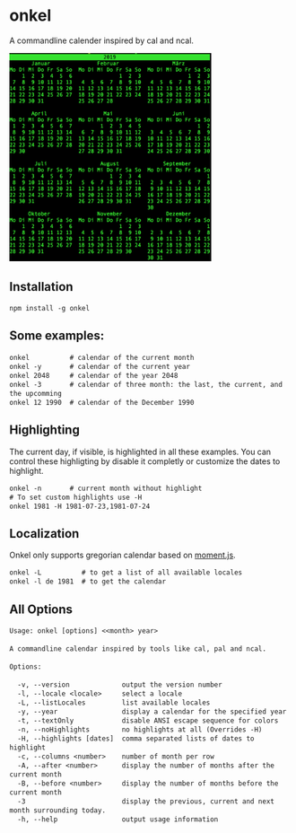 # onkel
A commandline calender inspired by cal and ncal.

<img src="https://raw.githubusercontent.com/ztiromoritz/ncal-js/master/screenshot.png" alt="screenshot" width="360">

## Installation
```
npm install -g onkel
```

## Some examples:
```
onkel          # calendar of the current month
onkel -y       # calendar of the current year
onkel 2048     # calendar of the year 2048
onkel -3       # calendar of three month: the last, the current, and the upcomming
onkel 12 1990  # calendar of the December 1990
```
## Highlighting
The current day, if visible, is highlighted in all these examples.
You can control these highligting by disable it completly or customize 
the dates to highlight.
```
onkel -n       # current month without highlight
# To set custom highlights use -H            
onkel 1981 -H 1981-07-23,1981-07-24
```

## Localization
Onkel only supports gregorian calendar based on [moment.js](https://momentjs.com/).
```
onkel -L          # to get a list of all available locales
onkel -l de 1981  # to get the calendar
```

## All Options

```
Usage: onkel [options] <<month> year>

A commandline calendar inspired by tools like cal, pal and ncal.

Options:

  -v, --version             output the version number
  -l, --locale <locale>     select a locale
  -L, --listLocales         list available locales
  -y, --year                display a calendar for the specified year
  -t, --textOnly            disable ANSI escape sequence for colors
  -n, --noHighlights        no highlights at all (Overrides -H)
  -H, --highlights [dates]  comma separated lists of dates to highlight
  -c, --columns <number>    number of month per row
  -A, --after <number>      display the number of months after the current month
  -B, --before <number>     display the number of months before the current month
  -3                        display the previous, current and next month surrounding today.
  -h, --help                output usage information
```

